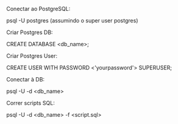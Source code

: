 Conectar ao PostgreSQL:

psql -U postgres (assumindo o super user postgres)



Criar Postgres DB:

CREATE DATABASE <db_name>;



Criar Postgres User:

CREATE USER <username> WITH PASSWORD <'yourpassword'> SUPERUSER;



Conectar à DB:

psql -U <username> -d <db_name>



Correr scripts SQL:

psql -U <username> -d <db_name> -f <script.sql>